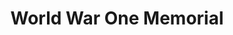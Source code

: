 ---
  title: World War One Memorial 
  description: Remembering Koch Street Marists who served in WW1
  latitude: -26.173556
  longitude: 28.075651
  cards:
    - poi-029-card-001.md
    - poi-029-card-002.md
    - poi-029-card-003.md
    - poi-029-card-004.md
    - poi-029-card-005.md
    - poi-029-card-006.md
  themes:
    - Koch Street
    - Alumni
    - Grounds and Buildings
    - Socio-Political Context
    - Stories in the story
---